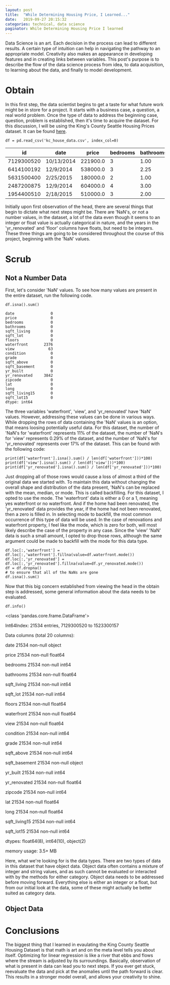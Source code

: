 ```yaml
---
layout: post
title:  "While Determining Housing Price, I Learned..."
date:   2019-09-27 20:15:32
categories: technical, data science
paginator: While Determining Housing Price I learned
---
```

Data Science is an art. Each decision in the process can lead to different results. A certain type of intuition can help in navigating the pathway to an appropriate model. Creativity also makes an appearance in developing features and in creating links between variables. This post's purpose is to describe the flow of the data science process from idea, to data acquisition, to learning about the data, and finally to model development.

# Obtain

In this first step, the data scientist begins to get a taste for what future work might be in store for a project. It starts with a business case, a question, a real world problem. Once the type of data to address the beginning case, question, problem is established, then it's time to acquire the dataset. For this discussion, I will be using the King's County Seattle Housing Prices dataset. It can be found [here][link1].

```import pandas as pd
df = pd.read_csv('kc_house_data.csv', index_col=0)
```


| id         | date       | price    | bedrooms | bathrooms | sqft_living | sqft_lot | floors | waterfront | view | condition | grade | sqft_above | sqft_basement | yr_built | yr_renovated | zipcode | lat     | long     | sqft_living15 | sqft_lot15 |
|------------|------------|----------|----------|-----------|-------------|----------|--------|------------|------|-----------|-------|------------|---------------|----------|--------------|---------|---------|----------|---------------|------------|
| 7129300520 | 10/13/2014 | 221900.0 | 3        | 1.00      | 1180        | 5650     | 1.0    | NaN        | 0.0  | 3         | 7     | 1180       | 0.0           | 1955     | 0.0          | 98178   | 47.5112 | -122.257 | 1340          | 5650       |
| 6414100192 | 12/9/2014  | 538000.0 | 3        | 2.25      | 2570        | 7242     | 2.0    | 0.0        | 0.0  | 3         | 7     | 2170       | 400.0         | 1951     | 1991.0       | 98125   | 47.7210 | -122.319 | 1690          | 7639       |
| 5631500400 | 2/25/2015  | 180000.0 | 2        | 1.00      | 770         | 10000    | 1.0    | 0.0        | 0.0  | 3         | 6     | 770        | 0.0           | 1933     | NaN          | 98028   | 47.7379 | -122.233 | 2720          | 8062       |
| 2487200875 | 12/9/2014  | 604000.0 | 4        | 3.00      | 1960        | 5000     | 1.0    | 0.0        | 0.0  | 5         | 7     | 1050       | 910.0         | 1965     | 0.0          | 98136   | 47.5208 | -122.393 | 1360          | 5000       |
| 1954400510 | 2/18/2015  | 510000.0 | 3        | 2.00      | 1680        | 8080     | 1.0    | 0.0        | 0.0  | 3         | 8     | 1680       | 0.0           | 1987     | 0.0          | 98074   | 47.6168 | -122.045 | 1800          | 7503       |


Initially upon first observation of the head, there are several things that begin to dictate what next steps might be. There are 'NaN's, or not a number values, in the dataset, a lot of the data even though it seems to an integer or float value is actually categorical in nature, and the years in the 'yr_renovated' and 'floor' columns have floats, but need to be integers. These three things are going to be considered throughout the course of this project, beginning with the 'NaN' values.

# Scrub

## Not a Number Data

First, let's consider 'NaN' values. To see how many values are present in the entire dataset, run the following code.
```
df.isna().sum()
```
```
date                0
price               0
bedrooms            0
bathrooms           0
sqft_living         0
sqft_lot            0
floors              0
waterfront       2376
view               63
condition           0
grade               0
sqft_above          0
sqft_basement       0
yr_built            0
yr_renovated     3842
zipcode             0
lat                 0
long                0
sqft_living15       0
sqft_lot15          0
dtype: int64
```



The three variables 'waterfront', 'view', and 'yr_renovated' have 'NaN' values. However, addressing these values can be done in various ways. While dropping the rows of data containing the 'NaN' values is an option, that means loosing potentially useful data. For this dataset, the number of 'NaN's for 'waterfront' represents 11% of the dataset, the number of 'NaN's for 'view' represents 0.29% of the dataset, and the number of 'NaN's for 'yr_renovated' represents over 17% of the dataset. This can be found with the following code:

```
print(df['waterfront'].isna().sum() / len(df['waterfront']))*100)
print(df['view'].isna().sum() / len(df['view']))*100)
print(df['yr_renovated'].isna().sum() / len(df['yr_renovated']))*100)
```

Just dropping all of those rows would cause a loss of almost a third of the original data we started with. To maintain this data without changing the overall shape and distribution of the data present, 'NaN's can be replaced with the mean, median, or mode. This is called backfilling. For this dataset, I opted to use the mode. The 'waterfront' data is either a 0 or a 1, meaning yes waterfront or no waterfront. And if the home had been renovated, the 'yr_renovated' data provides the year, if the home had not been renovated, then a zero is filled in. In selecting mode to backfill, the most common occurrence of this type of data will be used. In the case of renovations and waterfront property, I feel like the mode, which is zero for both, will most likely describe the case of the property in any case. Since the 'view' 'NaN' data is such a small amount, I opted to drop those rows, although the same argument could be made to backfill with the mode for this data type.

```
df.loc[:,'waterfront'] = df.loc[:,'waterfront'].fillna(value=df.waterfront.mode())
df.loc[:,'yr_renovated'] = df.loc[:,'yr_renovated'].fillna(value=df.yr_renovated.mode())
df = df.dropna()
# to ensure that all of the NaNs are gone
df.isna().sum()
```
Now that this big concern established from viewing the head in the obtain step is addressed, some general information about the data needs to be evaluated.

```
df.info()
```
<class 'pandas.core.frame.DataFrame'>

Int64Index: 21534 entries, 7129300520 to 1523300157

Data columns (total 20 columns):

date             21534 non-null object

price            21534 non-null float64

bedrooms         21534 non-null int64

bathrooms        21534 non-null float64

sqft_living      21534 non-null int64

sqft_lot         21534 non-null int64

floors           21534 non-null float64

waterfront       21534 non-null float64

view             21534 non-null float64

condition        21534 non-null int64

grade            21534 non-null int64

sqft_above       21534 non-null int64

sqft_basement    21534 non-null object

yr_built         21534 non-null int64

yr_renovated     21534 non-null float64

zipcode          21534 non-null int64

lat              21534 non-null float64

long             21534 non-null float64

sqft_living15    21534 non-null int64

sqft_lot15       21534 non-null int64

dtypes: float64(8), int64(10), object(2)

memory usage: 3.5+ MB


Here, what we're looking for is the data types. There are two types of data in this dataset that have object data. Object data often contains a mixture of integer and string values, and as such cannot be evaluated or interacted with by the methods for either category. Object data needs to be addressed before moving forward. Everything else is either an integer or a float, but from our initial look at the data, some of these might actually be better suited as category data.

## Object Data


# Conclusions

The biggest thing that I learned in evaulating the King County Seattle Housing Dataset is that math is art and on the meta level tells you about itself. Optimizing for linear regression is like a river that ebbs and flows where the stream is adjusted by its surroundings. Basically, observation of what is present in data can lead you to next steps. If you ever get stuck, reevaluate the data and pick at the anomalies until the path forward is clear. This results in a stronger model overall, and allows your creativity to shine.


[link1]: https://www.kaggle.com/harlfoxem/housesalesprediction
